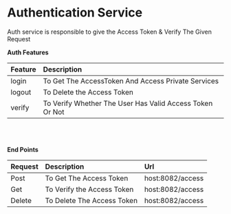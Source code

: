# Authentication Service
Auth service is responsible to give the Access Token & Verify The Given Request

<b>Auth Features</b>

| Feature  | Description  |
|----------|:-------------|
| login | To Get The AccessToken And Access Private Services |
| logout | To Delete the Access Token |
| verify | To Verify Whether The User Has Valid Access Token Or Not  |


<br></br>

<b>End Points</b>

| Request  | Description  | Url |
|----------|:-------------|:-------------|
| Post | To Get The Access Token | host:8082/access |
| Get | To Verify the Access Token |host:8082/access |
| Delete | To Delete The Access Token |host:8082/access |


<br></br>